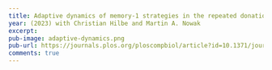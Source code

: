 ```yaml
---
title: Adaptive dynamics of memory-1 strategies in the repeated donation game
year: (2023) with Christian Hilbe and Martin A. Nowak
excerpt:
pub-image: adaptive-dynamics.png
pub-url: https://journals.plos.org/ploscompbiol/article?id=10.1371/journal.pcbi.1010987
comments: true
---
```



